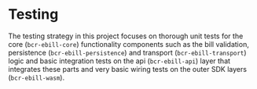 # Testing

The testing strategy in this project focuses on thorough unit tests for the core (`bcr-ebill-core`)
functionality components such as the bill validation, persistence (`bcr-ebill-persistence`)
and transport (`bcr-ebill-transport`) logic and basic integration tests on the api (`bcr-ebill-api`)
layer that integrates these parts and very basic wiring tests on the outer SDK layers (`bcr-ebill-wasm`).
